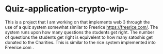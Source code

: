 # Quiz-application-crypto-wip-

This is a project that I am working on that implements web 3 through the use of a quiz system somewhat similar to Freerice https://freerice.com/. 
The system runs upon how many questions the students get right. The number of questions the students get right is equivelent to how many satoshis
get donated to the Charities. This is similar to the rice system implemented into Freerice.com .
